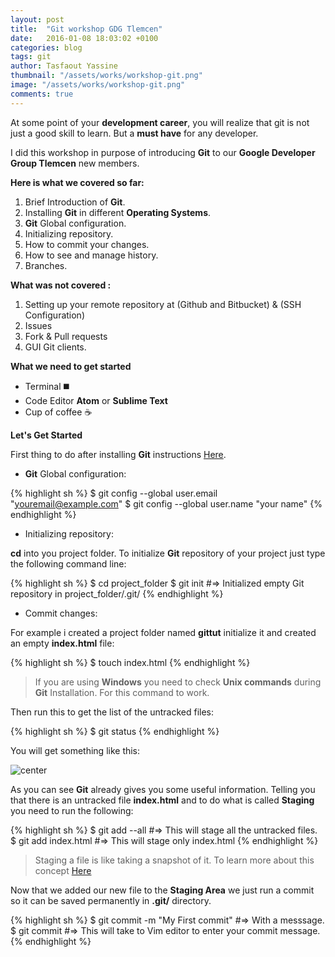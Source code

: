 ```yaml
---
layout: post
title:  "Git workshop GDG Tlemcen"
date:   2016-01-08 18:03:02 +0100
categories: blog
tags: git
author: Tasfaout Yassine
thumbnail: "/assets/works/workshop-git.png"
image: "/assets/works/workshop-git.png"
comments: true
---
```


At some point of your **development career**, you will realize that git is not just a good skill to learn. But a **must have** for any developer.

I did this workshop in purpose of introducing **Git** to our **Google Developer Group Tlemcen** new members.

**Here is what we covered so far:**

1. Brief Introduction of **Git**.
2. Installing **Git** in different **Operating Systems**.
3. **Git** Global configuration.
4. Initializing repository.
5. How to commit your changes.
6. How to see and manage history.
7. Branches.

**What was not covered :**

1. Setting up your remote repository at (Github and Bitbucket) & (SSH Configuration)
2. Issues
3. Fork & Pull requests
4. GUI Git clients.

**What we need to get started**

* Terminal :black_medium_square:
* Code Editor **Atom** or **Sublime Text**
* Cup of coffee :coffee:

**Let's Get Started**

First thing to do after installing **Git** instructions [Here](https://git-scm.com/).

* **Git** Global configuration:

{% highlight sh %}
$ git config --global user.email "youremail@example.com"
$ git config --global user.name "your name"
{% endhighlight %}

* Initializing repository:

**cd** into you project folder. To initialize **Git** repository of your project just type the following command line:

{% highlight sh %}
$ cd project_folder
$ git init
#=> Initialized empty Git repository in project_folder/.git/
{% endhighlight %}

* Commit changes:

For example i created a project folder named **gittut** initialize it and created an empty **index.html** file:

{% highlight sh %}
$ touch index.html
{% endhighlight %}

> If you are using **Windows** you need to check **Unix commands** during **Git** Installation. For this command to work.

Then run this to get the list of the untracked files:

{% highlight sh %}
$ git status
{% endhighlight %}

You will get something like this:

![center](http://i.picresize.com/images/2016/01/11/sP6Az.png)

As you can see **Git** already gives you some useful information. Telling you that there is an untracked file **index.html** and to do what is called **Staging** you need to run the following:

{% highlight sh %}
$ git add --all #=> This will stage all the untracked files.
$ git add index.html #=> This will stage only index.html
{% endhighlight %}

> Staging a file is like taking a snapshot of it. To learn more about this concept [Here](https://git-scm.com/book/en/v2/Getting-Started-Git-Basics#The-Three-States)

Now that we added our new file to the **Staging Area** we just run a commit so it can be saved permanently in **.git/** directory.

{% highlight sh %}
$ git commit -m "My First commit" #=> With a messsage.
$ git commit  #=> This will take to Vim editor to enter your commit message.
{% endhighlight %}

